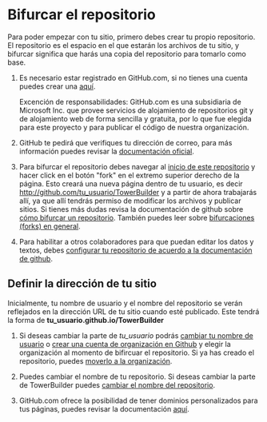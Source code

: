 # Bifurcar el repositorio

Para poder empezar con tu sitio, primero debes crear tu propio repositorio. El repositorio es el espacio en el que estarán los archivos de tu sitio, y bifurcar significa que harás una copia del repositorio para tomarlo como base.

1. Es necesario estar registrado en GitHub.com, si no tienes una cuenta puedes crear una [aquí](https://github.com/join?source=header-home).

   Excención de responsabilidades: GitHub.com es una subsidiaria de Microsoft Inc. que provee servicios de alojamiento de repositorios git y de alojamiento web de forma sencilla y gratuita, por lo que fue elegida para este proyecto y para publicar el código de nuestra organización.

2. GitHub te pedirá que verifiques tu dirección de correo, para más información puedes revisar la [documentación oficial](https://help.github.com/en/articles/verifying-your-email-address).

3. Para bifurcar el repositorio debes navegar al [inicio de este repositorio](https://github.com/ProjectPODER/TowerBuilder) y hacer click en el botón "fork" en el extremo superior derecho de la página. Esto creará una nueva página dentro de tu usuario, es decir http://github.com/tu_usuario/TowerBuilder y a partir de ahora trabajarás allí, ya que allí tendrás permiso de modificar los archivos y publicar sitios. Si tienes más dudas revisa la documentación de github sobre [cómo bifurcar un repositorio](https://help.github.com/en/articles/fork-a-repo). También puedes leer sobre [bifurcaciones (forks) en general](https://help.github.com/en/articles/about-forks).

4. Para habilitar a otros colaboradores para que puedan editar los datos y textos, debes [configurar tu repositorio de acuerdo a la documentación de github](https://help.github.com/en/articles/inviting-collaborators-to-a-personal-repository).

## Definir la dirección de tu sitio

Inicialmente, tu nombre de usuario y el nombre del repositorio se verán reflejados en la dirección URL de tu sitio cuando esté publicado. Este tendrá la forma de **tu_usuario.github.io/TowerBuilder**

1. Si deseas cambiar la parte de _tu_usuario_ podrás [cambiar tu nombre de usuario](https://help.github.com/en/articles/changing-your-github-username) o [crear una cuenta de organización en Github](https://help.github.com/en/articles/creating-a-new-organization-from-scratch) y elegir la organización al momento de bifircuar el repositorio. Si ya has creado el repositorio, puedes [moverlo a la organización](https://help.github.com/en/articles/transferring-a-repository).

2. Puedes cambiar el nombre de tu repositorio. Si deseas cambiar la parte de TowerBuilder puedes [cambiar el nombre del repositorio](https://help.github.com/en/articles/renaming-a-repository).

3. GitHub.com ofrece la posibilidad de tener dominios personalizados para tus páginas, puedes revisar la documentación [aquí](https://help.github.com/en/articles/using-a-custom-domain-with-github-pages).